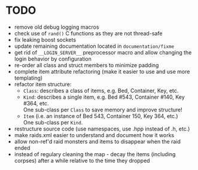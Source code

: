 TODO
====

- remove old debug logging macros
- check use of `rand()` C functions as they are not thread-safe
- fix leaking boost sockets
- update remaining documentation located in `documentation/fixme`
- get rid of `__LOGIN_SERVER__` preprocessor macro and allow changing the login behavior by configuration
- re-order all class and struct members to minimize padding
- complete item attribute refactoring (make it easier to use and use more templating)
- refactor item structure:
    - `Class`: describes a class of items, e.g. Bed, Container, Key, etc.
    - `Kind`: describes a single item, e.g. Bed #543, Container #140, Key #364, etc.  
              One sub-class per `Class` to save memory and improve structure!
    - `Item` (i.e. an instance of Bed 543, Container 150, Key 364, etc.)  
              One sub-class per `Kind`.
- restructure source code (use namespaces, use .hpp instead of .h, etc.)
- make raids.xml easier to understand and document how it works
- allow non-ref'd raid monsters and items to disappear when the raid ended
- instead of regulary cleaning the map - decay the items (including corpses) after a while relative to the time they dropped
